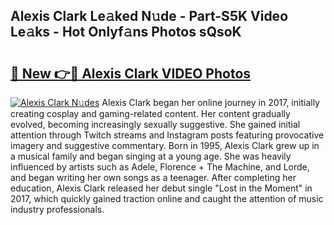 ## Alexis Clark Le𝚊ked N𝚞de - Part-S5K Video Le𝚊ks - Hot Onlyf𝚊ns Photos sQsoK

# <h2><a href="http://ab72126.deff.icu/?id=Alexis+Clark">🔗 New 👉🔴 Alexis Clark VIDEO Photos</a></h2>

[![Alexis Clark N𝚞des](https://i.imgur.com/rIISA9y.gif)](http://ab72126.deff.icu/?id=Alexis+Clark)
Alexis Clark began her online journey in 2017, initially creating cosplay and gaming-related content. Her content gradually evolved, becoming increasingly sexually suggestive. She gained initial attention through Twitch streams and Instagram posts featuring provocative imagery and suggestive commentary. Born in 1995, Alexis Clark grew up in a musical family and began singing at a young age. She was heavily influenced by artists such as Adele, Florence + The Machine, and Lorde, and began writing her own songs as a teenager. After completing her education, Alexis Clark released her debut single "Lost in the Moment" in 2017, which quickly gained traction online and caught the attention of music industry professionals.
